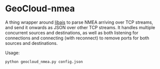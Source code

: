 # GeoCloud-nmea

A thing wrapper around [libais](https://github.com/schwehr/libais/) to parse NMEA arriving over TCP streams,
and send it onwards as JSON over other TCP streams. It handles multiple concurrent sources and destinations, as well as both
listening for connections and connecting (with reconnect) to remove ports for both sources and destinations.

Usage:

    python geocloud_nmea.py config.json
    

